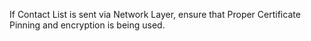 
If Contact List is sent via Network Layer, ensure that Proper
Certificate Pinning and encryption is being used.
